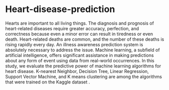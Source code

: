# Heart-disease-prediction
Hearts are important to all living things. The diagnosis and prognosis of heart-related diseases require greater accuracy, perfection, and correctness because even a minor error can result in tiredness or even death. Heart-related deaths are common, and the number of these deaths is rising rapidly every day. An illness awareness prediction system is absolutely necessary to address the issue. Machine learning, a subfield of artificial intelligence, offers significant assistance in making predictions about any form of event using data from real-world occurrences. In this study, we evaluate the predictive power of machine learning algorithms for heart disease. K-nearest Neighbor, Decision Tree, Linear Regression, Support Vector Machine, and K means clustering are among the algorithms that were trained on the Kaggle dataset .
